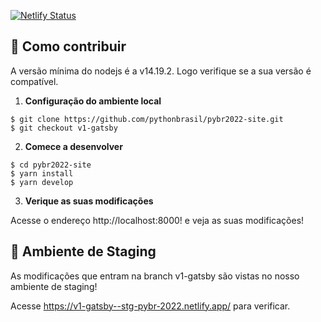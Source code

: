 [![Netlify Status](https://api.netlify.com/api/v1/badges/a9da365c-570a-4ca9-bf9f-e36582197faf/deploy-status)](https://app.netlify.com/sites/stg-pybr-2022/deploys)


## 🚀 Como contribuir

A versão mínima do nodejs é a v14.19.2. Logo verifique se a sua versão é compatível.

1.  **Configuração do ambiente local**

```shell
$ git clone https://github.com/pythonbrasil/pybr2022-site.git
$ git checkout v1-gatsby
```

2.  **Comece a desenvolver**

```shell
$ cd pybr2022-site
$ yarn install
$ yarn develop
```

3.  **Verique as suas modificações**

Acesse o endereço http://localhost:8000! e veja as suas modificações!


## 🚀 Ambiente de Staging

As modificações que entram na branch v1-gatsby são vistas no nosso ambiente de staging!

Acesse https://v1-gatsby--stg-pybr-2022.netlify.app/ para verificar.

